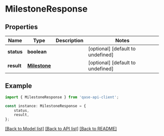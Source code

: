 # MilestoneResponse


## Properties

Name | Type | Description | Notes
------------ | ------------- | ------------- | -------------
**status** | **boolean** |  | [optional] [default to undefined]
**result** | [**Milestone**](Milestone.md) |  | [optional] [default to undefined]

## Example

```typescript
import { MilestoneResponse } from 'qase-api-client';

const instance: MilestoneResponse = {
    status,
    result,
};
```

[[Back to Model list]](../README.md#documentation-for-models) [[Back to API list]](../README.md#documentation-for-api-endpoints) [[Back to README]](../README.md)
